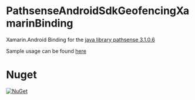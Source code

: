 # PathsenseAndroidSdkGeofencingXamarinBinding
Xamarin.Android Binding for the [java library pathsense 3.1.0.6](https://github.com/pathsense/pathsense-samples-android)

Sample usage can be found [here](https://github.com/DevEddy/Plugin.Geofencing/tree/25ac12387a164667602c736144b891a8e0ee5a82)
# Nuget
[![NuGet](https://img.shields.io/nuget/v/Pathsense.Location.Android.Eddy.svg?maxAge=259200)](https://www.nuget.org/packages/Pathsense.Location.Android.Eddy/)
